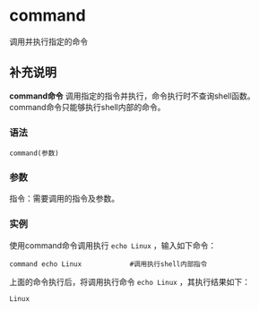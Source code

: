 #  command

调用并执行指定的命令

##  补充说明

**command命令** 调用指定的指令并执行，命令执行时不查询shell函数。command命令只能够执行shell内部的命令。

###  语法

    
    
    command(参数)
    

###  参数

指令：需要调用的指令及参数。

###  实例

使用command命令调用执行 ` echo Linux ` ，输入如下命令：

    
    
    command echo Linux            #调用执行shell内部指令
    

上面的命令执行后，将调用执行命令 ` echo Linux ` ，其执行结果如下：

    
    
    Linux
    

